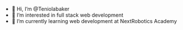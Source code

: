 - 👋 Hi, I’m @Teniolabaker
- 👀 I’m interested in full stack web development
- 🌱 I’m currently learning web development at NextRobotics Academy
<!---
Teniolabaker/Teniolabaker is a ✨ special ✨ repository because its `README.md` (this file) appears on your GitHub profile.
You can click the Preview link to take a look at your changes.
--->
